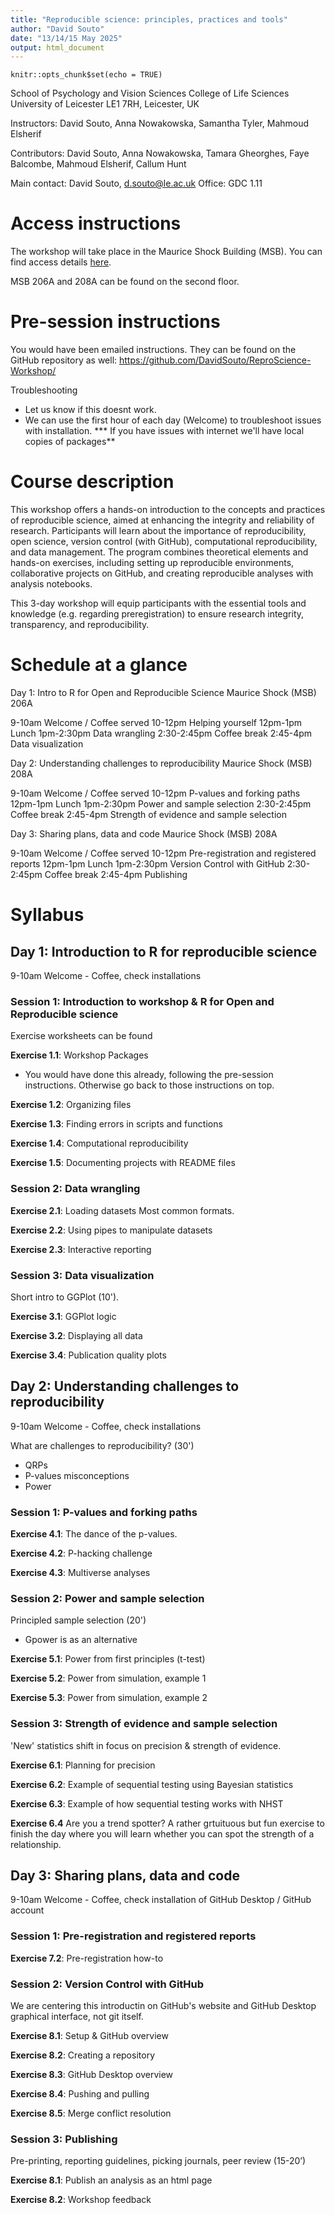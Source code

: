 ```yaml
---
title: "Reproducible science: principles, practices and tools"
author: "David Souto"
date: "13/14/15 May 2025"
output: html_document
---
```


```{r setup, include=FALSE}
knitr::opts_chunk$set(echo = TRUE)
```
School of Psychology and Vision Sciences
College of Life Sciences
University of Leicester
LE1 7RH, Leicester, UK

Instructors: David Souto, Anna Nowakowska, Samantha Tyler, Mahmoud Elsherif

Contributors: David Souto, Anna Nowakowska, Tamara Gheorghes, Faye Balcombe, Mahmoud Elsherif, Callum Hunt

Main contact: 
David Souto, d.souto@le.ac.uk
Office: GDC 1.11

# Access instructions
The workshop will take place in the Maurice Shock Building (MSB). You can find access details [here](https://www.accessable.co.uk/university-of-leicester/access-guides/maurice-shock-building).

MSB 206A and 208A can be found on the second floor. 

# Pre-session instructions 
You would have been emailed instructions. 
They can be found on the GitHub repository as well: https://github.com/DavidSouto/ReproScience-Workshop/

Troubleshooting
* Let us know if this doesnt work.
* We can use the first hour of each day (Welcome) to troubleshoot issues with installation.
*** If you have issues with internet we'll have local copies of packages**

# Course description
This workshop offers a hands-on introduction to the concepts and practices of reproducible science, aimed at enhancing the integrity and reliability of research. Participants will learn about the importance of reproducibility, open science, version control (with GitHub), computational reproducibility, and data management. The program combines theoretical elements and hands-on exercises, including setting up reproducible environments, collaborative projects on GitHub, and creating reproducible analyses with analysis notebooks.

This 3-day workshop will equip participants with the essential tools and knowledge (e.g. regarding preregistration) to ensure research integrity, transparency, and reproducibility.

# Schedule at a glance

Day 1: Intro to R for Open and Reproducible Science
Maurice Shock (MSB) 206A

9-10am Welcome / Coffee served
10-12pm Helping yourself 
12pm-1pm Lunch 
1pm-2:30pm Data wrangling
2:30-2:45pm Coffee break
2:45-4pm Data visualization

Day 2: Understanding challenges to reproducibility
Maurice Shock (MSB) 208A

9-10am Welcome / Coffee served
10-12pm P-values and forking paths
12pm-1pm Lunch 
1pm-2:30pm Power and sample selection
2:30-2:45pm Coffee break
2:45-4pm Strength of evidence and sample selection

Day 3:  Sharing plans, data and code
Maurice Shock (MSB) 208A

9-10am Welcome / Coffee served
10-12pm Pre-registration and registered reports
12pm-1pm Lunch 
1pm-2:30pm Version Control with GitHub 
2:30-2:45pm Coffee break
2:45-4pm Publishing

# Syllabus

## Day 1: Introduction to R for reproducible science
9-10am Welcome - Coffee, check installations

### Session 1: Introduction to workshop & R for Open and Reproducible science

Exercise worksheets can be found 

**Exercise 1.1**: Workshop Packages
* You would have done this already, following the pre-session instructions. Otherwise go back to those instructions on top. 

**Exercise 1.2**: Organizing files

**Exercise 1.3**: Finding errors in scripts and functions

**Exercise 1.4**: Computational reproducibility

**Exercise 1.5**: Documenting projects with README files

### Session 2: Data wrangling 

**Exercise 2.1**: Loading datasets
Most common formats.

**Exercise 2.2**: Using pipes to manipulate datasets

**Exercise 2.3**: Interactive reporting
 
### Session 3: Data visualization

Short intro to GGPlot (10').

**Exercise 3.1**: GGPlot logic

**Exercise 3.2**: Displaying all data

**Exercise 3.4**: Publication quality plots

## Day 2: Understanding challenges to reproducibility

9-10am Welcome - Coffee, check installations

What are challenges to reproducibility? (30')
- QRPs
- P-values misconceptions
- Power

### Session 1: P-values and forking paths
  
**Exercise 4.1**: The dance of the p-values.

**Exercise 4.2**: P-hacking challenge 

**Exercise 4.3**: Multiverse analyses

### Session 2: Power and sample selection

Principled sample selection (20')
- Gpower is as an alternative

**Exercise 5.1**: Power from first principles (t-test) 

**Exercise 5.2**: Power from simulation, example 1

**Exercise 5.3**: Power from simulation, example 2
 
### Session 3: Strength of evidence and sample selection

'New' statistics shift in focus on precision & strength of evidence. 
 
**Exercise 6.1**: Planning for precision 

**Exercise 6.2**: Example of sequential testing using Bayesian statistics 

**Exercise 6.3**: Example of how sequential testing works with NHST 

**Exercise 6.4** Are you a trend spotter?
A rather grtuituous but fun exercise to finish the day where you will learn whether you can spot the strength of a relationship.

## Day 3: Sharing plans, data and code

9-10am Welcome - Coffee, check installation of GitHub Desktop / GitHub account

### Session 1: Pre-registration and registered reports

**Exercise 7.2**: Pre-registration how-to

### Session 2: Version Control with GitHub 
We are centering this introductin on GitHub's website and GitHub Desktop graphical interface, not git itself.

**Exercise 8.1**: Setup & GitHub overview

**Exercise 8.2**: Creating a repository 

**Exercise 8.3**: GitHub Desktop overview

**Exercise 8.4**: Pushing and pulling 

**Exercise 8.5**: Merge conflict resolution

### Session 3: Publishing
Pre-printing, reporting guidelines, picking journals, peer review (15-20’)

**Exercise 8.1**: Publish an analysis as an html page  

**Exercise 8.2**: Workshop feedback